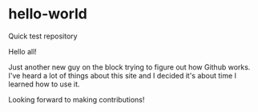 # hello-world
Quick test repository

Hello all! 

Just another new guy on the block trying to figure out how Github works. I've heard a lot of things about this site and I decided it's about time I learned how to use it.

Looking forward to making contributions!

